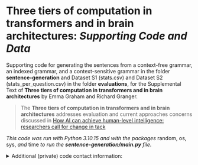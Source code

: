 # Three tiers of computation in transformers and in brain architectures: *Supporting Code and Data*


Supporting code for generating the sentences from a context-free grammar, an indexed grammar, and a context-sensitive grammar in the folder **sentence-generation** and Dataset S1 (stats.csv) and Dataset S2 (stats_per_question.csv) in the folder **evaluations**, for the Supplemental Text of **Three tiers of computation in transformers and in brain architectures** by Emma Graham and Richard Granger.


> The **Three tiers of computation in transformers and in brain architectures** addresses evaluation and current approaches concerns discussed in [How AI can achieve human-level intelligence: researchers call for change in tack](https://www.nature.com/articles/d41586-025-00649-4?utm_source=Live+Audience&utm_campaign=865f0cafd4-nature-briefing-daily-20250305&utm_medium=email&utm_term=0_b27a691814-865f0cafd4-49902692)



*This code was run with Python 3.10.15 and with the packages* random, os, sys, *and* time *to run the **sentence-generation/main.py** file.*



<details>  
<summary>Additional (private) code contact information: </summary>

contact emma.graham.th@dartmouth.edu for 

* additional scripts of API calling wrappers
* evaluation scripts and raw model outputs
* visualization scripts

</details>
